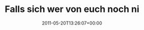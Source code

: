 ---
retweeted: false
source: <a href="http://itunes.apple.com/us/app/twitter/id409789998?mt=12" rel="nofollow">Twitter
  for Mac</a>
entities:
  hashtags: []
  symbols: []
  user_mentions: []
  urls:
  - url: http://t.co/noBlwAn
    expanded_url: http://open.spotify.com/album/511p6iaCuK8Sr0BYdpcfkq
    display_url: open.spotify.com/album/511p6iaC…
    indices:
    - '72'
    - '91'
display_text_range:
- '0'
- '91'
favorite_count: '0'
id_str: '71567377371889664'
truncated: false
retweet_count: '0'
id: '71567377371889664'
possibly_sensitive: false
created_at: Fri May 20 13:26:07 +0000 2011
favorited: false
full_text: 'Falls sich wer von euch noch nicht alt fühlt: Freak Show kam 1997 raus…'
lang: de
quote_url: http://open.spotify.com/album/511p6iaCuK8Sr0BYdpcfkq
tags:
- pesos:twitter
date: '2011-05-20T13:26:07+00:00'
src: https://twitter.com/bascht/status/71567377371889664
original_url: https://twitter.com/bascht/status/71567377371889664
type: twitter_tweet
text: 'Falls sich wer von euch noch nicht alt fühlt: Freak Show kam 1997 raus…'
title: Falls sich wer von euch noch ni

---